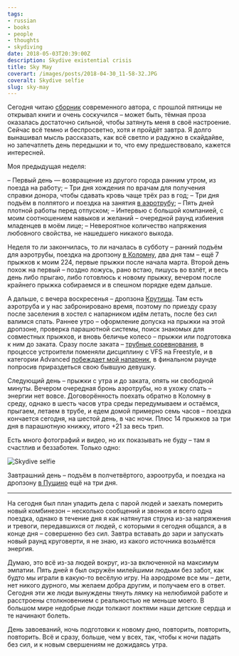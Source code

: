 ```yaml
---
tags:
- russian
- books
- people
- thoughts
- skydiving
date: 2018-05-03T20:39:00Z
description: Skydive existential crisis
title: Sky May
coverart: /images/posts/2018-04-30_11-58-32.JPG
coveralt: Skydive selfie
slug: sky-may
---
```


Сегодня читаю [сборник](https://www.ozon.ru/product/tretya-shtanina-177582443/) современного автора, с прошлой пятницы не открывал книги и очень соскучился – может быть, тёмная проза оказалась достаточно сильной, чтобы затянуть меня в своё настроение. Сейчас всё темно и беспросветно, хотя и пройдёт завтра. Я долго вынашивал мысль рассказать, как всё светло и радужно в скайдайве, но запечатлеть день передышки и то, что ему предшествовало, кажется интересней.

<!--more-->

Моя предыдущая неделя:

 – Первый день — возвращение из другого города ранним утром, из поезда на работу;
 – Три дня хождения по врачам для получения справки донора, чтобы сдавать кровь чаще трёх раз в год;
 – Три дня подъём в полпятого и поездка на занятия [в аэротрубу](https://vk.com/videos-156991046?z=video-156991046_456239024);
 – Пять дней плотной работы перед отпуском;
 – Интервью с большой компанией, с моим соотношением навыков и желаний – очередной раунд избиения младенцев в моём лице;
 – Невероятное количество напряжения любовного свойства, не нашедшего никакого выхода.

Неделя то ли закончилась, то ли началась в субботу – ранний подъём для аэротрубы, поездка на дропзону [в Коломну](https://aerograd.ru), два дня там – ещё 7 прыжков к моим 224, первые прыжки после начала марта. Второй день похож на первый – поздно ложусь, рано встаю, пишусь во взлёт, и весь день либо прыгаю, либо готовлюсь к новому прыжку, вечером после крайнего прыжка собираемся и в спешном порядке едем дальше.

А дальше, с вечера воскресенья – дропзона [Крутицы](https://krutitcy.ru). Там есть аэротруба и у нас забронировано время, поэтому по приезду сразу после заселения в хостел с напарником идём летать, после без сил валимся спать. Раннее утро – оформление допуска на прыжки на этой дропзоне, проверка парашютной системы, поиск знакомых для совместных прыжков, и вновь беличье колесо – прыжки или подготовка к ним до заката. Сразу после заката – [трубные соревнования](https://vk.com/wall-28569250_7675), в процессе устроители поменяли дисциплину с VFS на Freestyle, и в категории Advanced [побеждает мой напарник](https://vk.com/photo-28569250_456242453), в финальном раунде попросив прираздеться свою бывшую девушку.

Следующий день – прыжки с утра и до заката, опять ни свободной минуты. Вечером очередная бронь аэротрубы, но я ухожу спать – энергии нет вовсе. Договорённость поехать обратно в Коломну в среду, однако в шесть часов утра среды передумываем и остаёмся, прыгаем, летаем в трубе, и едем домой примерно семь часов – поездка кончается сегодня, на шестой день, в час ночи. Плюс 14 прыжков за три дня в парашютную книжку, итого +21 за весь трип.

Есть много фотографий и видео, но их показывать не буду – там я счастлив и беззаботен. Только одно:

![Skydive selfie](/images/posts/2018-04-30_11-58-32.JPG#center)

Завтрашний день – подъём в полчетвёртого, аэроотруба, и поездка на дропзону [в Пущино](https://skycenter.aero) ещё на три дня.

---

На сегодня был план уладить дела с парой людей и заехать померить новый комбинезон – несколько сообщений и звонков и всего одна поездка, однако в течение дня я как натянутая струна из-за напряжения и тревоги, передавшихся от людей, с которыми я сегодня общался, а в конце дня – совершенно без сил. Завтра вставать до зари и запускать новый раунд круговерти, я не знаю, из какого источника возьмётся энергия.

Думаю, это всё из-за людей вокруг, из-за включенной на максимум эмпатии. Пять дней я был окружён милейшими людьми без забот, как будто мы играли в какую-то весёлую игру. На аэродроме все мы – дети, нет никого дурного, мы желаем добра другим, и получаем его в ответ. Сегодня эти же люди вынуждены тянуть лямку на нелюбимой работе и расстроены столкновением с реальностью не меньше моего. В большом мире недобрые люди толкают локтями наши детские сердца и те начинают болеть.

День завоеваний, ночь подготовки к новому дню, повторить, повторить, повторить. Всё и сразу, больше, чем у всех, так, чтобы к ночи падать без сил, и к новым свершениям не дожидаясь утра.

